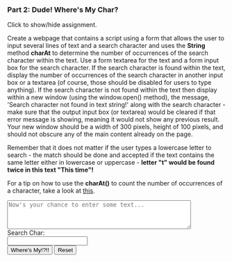 ### Part 2: Dude! Where's My Char?

<p id="flip">Click to show/hide assignment.</p>
<div id="panel">

Create a webpage that contains a script using a form that allows the user to input several lines of text and a search character and uses the **String** method **charAt** to determine the number of occurrences of the search character within the text. Use a form textarea for the text and a form input box for the search character. If the search character is found within the text, display the number of occurrences of the search character in another input box or a textarea (of course, those should be disabled for users to type anything). If the search character is not found within the text then display within a new window (using the window.open() method), the message, 'Search character not found in text string!' along with the search character - make sure that the output input box (or textarea) would be cleared if that error message is showing, meaning it would not show any previous result. Your new window should be a width of 300 pixels, height of 100 pixels, and should not obscure any of the main content already on the page.

Remember that it does not matter if the user types a lowercase letter to search - the match should be done and accepted if the text contains the same letter either in lowercase or uppercase - **letter "t" would be found twice in this text "This time"!**

For a tip on how to use the **charAt()** to count the number of occurrences of a character, take a look at [this](https://hills.ccsf.edu/~cdasilva/cnit133/objex3.html).

</div>
 
<div class="row">
<div class="one-half column">
 <form name="myform">
  <textarea placeholder="Now's your chance to enter some text..." id="myText" name="myText" rows="4" cols="50"></textarea><br>
  <label for="searchChar">Search Char:</label><br>
  <input type="text" id="searchChar" name="searchChar" pattern="(\S| )"><br>
<span class="button-row">
<input type="button" class="button-primary" onclick="process()" value="Where's My!?!!">
<input type="reset" value="Reset" id="reset">
</span>
</form>


</div>
<div class="one-half column">
<br>
<div id="results"></div>
</div>
</div>

<script>
const process = () => {

let 
  myText = document.forms["myform"].elements["myText"].value,
  searchChar = document.forms["myform"].elements["searchChar"].value.charAt(0),
  count = 0,
  [...yumText] = myText;

for (let i = 0; i < myText.length; i++) {
  if (myText.charAt(i).toLowerCase() == searchChar.toLowerCase()) count++;
}

count > 0 
  ? displayResults(`There are ${count} occurances of <b>${
    searchChar == " " 
      ? "a space" 
      : searchChar}</b> in the following text: <br><br> ${
       yumText.map(aChar => `${
        aChar.toLowerCase() == searchChar.toLowerCase() 
          ? `<span style = 'border-bottom: 1px solid orchid; color: orchid'><b>${aChar}</b></span>` 
          : aChar }`).join('')}`) 
  : displayResults("", false, searchChar);

}

const displayResults = (results = "", found = true, schChar) => {
    document.getElementById("results").innerHTML = results; 
    if (found == false) {
    var newWindow = window.open("", "new_window", "top=200,left=1000,width=300,height=100");
    newWindow.focus();
    newWindow.document.write(`Dude! I can't find search character <b>${schChar == " " ? "a space" : schChar}</b> in your text string!`);
    newWindow.document.close();
    }
}


window.addEventListener('load', function () {
          $('#reset').click(function(){
            displayResults();
        });
});
</script>
